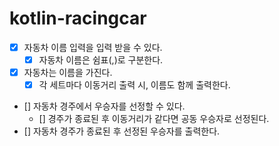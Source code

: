# kotlin-racingcar

- [x] 자동차 이름 입력을 입력 받을 수 있다.
  - [x] 자동차 이름은 쉼표(,)로 구분한다.
- [x] 자동차는 이름을 가진다.
  - [x] 각 세트마다 이동거리 출력 시, 이름도 함께 출력한다.
- [] 자동차 경주에서 우승자를 선정할 수 있다.
  - [] 경주가 종료된 후 이동거리가 같다면 공동 우승자로 선정된다.
- [] 자동차 경주가 종료된 후 선정된 우승자를 출력한다.

